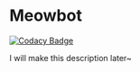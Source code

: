 # Meowbot

[![Codacy Badge](https://api.codacy.com/project/badge/Grade/143007c0f3b04b7a99566fa4551d0c21)](https://app.codacy.com/gh/Riverxik/Meowbot_2021?utm_source=github.com&utm_medium=referral&utm_content=Riverxik/Meowbot_2021&utm_campaign=Badge_Grade_Settings)

I will make this description later~